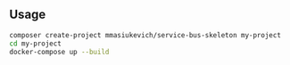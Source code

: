 ## Usage

```bash
composer create-project mmasiukevich/service-bus-skeleton my-project
cd my-project
docker-compose up --build
```